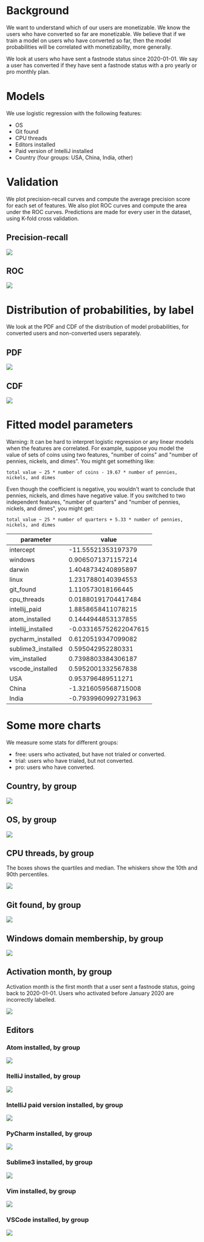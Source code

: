 # Background
We want to understand which of our users are monetizable.
We know the users who have converted so far are monetizable.
We believe that if we train a model on users who have converted so far, then the model probabilities will be correlated with monetizability, more generally.

We look at users who have sent a fastnode status since 2020-01-01.
We say a user has converted if they have sent a fastnode status with a pro yearly or pro monthly plan.


# Models
We use logistic regression with the following features:
- OS
- Git found
- CPU threads
- Editors installed
- Paid version of IntelliJ installed
- Country (four groups: USA, China, India, other)


# Validation
We plot precision-recall curves and compute the average precision score for each set of features.
We also plot ROC curves and compute the area under the ROC curves.
Predictions are made for every user in the dataset, using K-fold cross validation.

## Precision-recall
![](charts/precision-recall.png)

## ROC
![](charts/roc.png)


# Distribution of probabilities, by label
We look at the PDF and CDF of the distribution of model probabilities, for converted users and non-converted users separately.

## PDF
![](charts/pdf.png)

## CDF
![](charts/cdf.png)


# Fitted model parameters
Warning:
It can be hard to interpret logistic regression or any linear models when the features are correlated.
For example, suppose you model the value of sets of coins using two features, "number of coins" and "number of pennies, nickels, and dimes".
You might get something like:

```
total value ~ 25 * number of coins - 19.67 * number of pennies, nickels, and dimes
```

Even though the coefficient is negative, you wouldn't want to conclude that pennies, nickels, and dimes have negative value.
If you switched to two independent features, "number of quarters" and "number of pennies, nickels, and dimes", you might get:

```
total value ~ 25 * number of quarters + 5.33 * number of pennies, nickels, and dimes
```

parameter|value
-|-
intercept|-11.55521353197379
windows|0.9065071371157214
darwin|1.4048734240895897
linux|1.2317880140394553
git_found|1.110573018166445
cpu_threads|0.01880191704417484
intellij_paid|1.8858658411078215
atom_installed|0.1444944853137855
intellij_installed|-0.033165752622047615
pycharm_installed|0.6120519347099082
sublime3_installed|0.595042952280331
vim_installed|0.7398803384306187
vscode_installed|0.5952001332567838
USA|0.953796489511271
China|-1.3216059568715008
India|-0.7939960992731963


# Some more charts
We measure some stats for different groups:
- free: users who activated, but have not trialed or converted.
- trial: users who have trialed, but not converted.
- pro: users who have converted.


## Country, by group
![](charts/geo.png)

## OS, by group
![](charts/os.png)

## CPU threads, by group
The boxes shows the quartiles and median.
The whiskers show the 10th and 90th percentiles.

![](charts/cpu_threads.png)

## Git found, by group
![](charts/git.png)

## Windows domain membership, by group
![](charts/wdm.png)

## Activation month, by group
Activation month is the first month that a user sent a fastnode status, going back to 2020-01-01.
Users who activated before January 2020 are incorrectly labelled.

![](charts/activation-month.png)

## Editors
### Atom installed, by group
![](charts/atom.png)

### ItelliJ installed, by group
![](charts/intellij.png)

### IntelliJ paid version installed, by group
![](charts/intellij_paid.png)

### PyCharm installed, by group
![](charts/pycharm.png)

### Sublime3 installed, by group
![](charts/sublime3.png)

### Vim installed, by group
![](charts/vim.png)

### VSCode installed, by group
![](charts/vscode.png)
